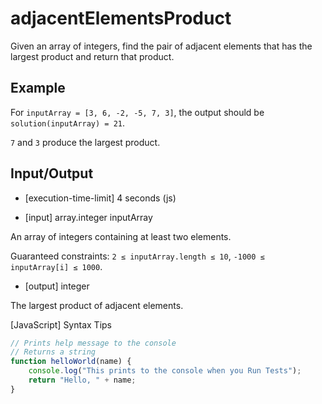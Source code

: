 # adjacentElementsProduct
Given an array of integers, find the pair of adjacent elements that has the largest product and return that product.

## Example

For `inputArray = [3, 6, -2, -5, 7, 3]`, the output should be
`solution(inputArray) = 21`.

`7` and `3` produce the largest product.

## Input/Output

- [execution-time-limit] 4 seconds (js)

- [input] array.integer inputArray

An array of integers containing at least two elements.

Guaranteed constraints:
`2 ≤ inputArray.length ≤ 10`,
`-1000 ≤ inputArray[i] ≤ 1000`.

- [output] integer

The largest product of adjacent elements.

[JavaScript] Syntax Tips
```js
// Prints help message to the console
// Returns a string
function helloWorld(name) {
    console.log("This prints to the console when you Run Tests");
    return "Hello, " + name;
}
```